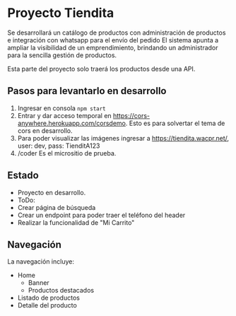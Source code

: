 # Proyecto Tiendita 

Se desarrollará un catálogo de productos con administración de productos e integración con whatsapp para el envío del pedido
El sistema apunta a ampliar la visibilidad de un emprendimiento, brindando un administrador para la sencilla gestión de productos.

Esta parte del proyecto solo traerá los productos desde una API.

## Pasos para levantarlo en desarrollo

1. Ingresar en consola `npm start`
2. Entrar y dar acceso temporal en https://cors-anywhere.herokuapp.com/corsdemo. Esto es para solvertar el tema de cors en desarrollo.
3. Para poder visualizar las imágenes ingresar a https://tiendita.wacpr.net/, user: dev, pass: TienditA123
4. /coder Es el micrositio de prueba.


## Estado
- Proyecto en desarrollo.
- ToDo:
 - Crear página de búsqueda
 - Crear un endpoint para poder traer el teléfono del header
 - Realizar la funcionalidad de "Mi Carrito" 



 ## Navegación
 La navegación incluye:
 * Home 
   - Banner
   - Productos destacados
 * Listado de productos
 * Detalle del producto